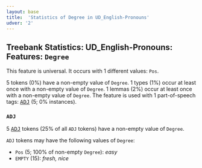 ```yaml
---
layout: base
title:  'Statistics of Degree in UD_English-Pronouns'
udver: '2'
---
```


## Treebank Statistics: UD_English-Pronouns: Features: `Degree`

This feature is universal.
It occurs with 1 different values: `Pos`.

5 tokens (0%) have a non-empty value of `Degree`.
1 types (1%) occur at least once with a non-empty value of `Degree`.
1 lemmas (2%) occur at least once with a non-empty value of `Degree`.
The feature is used with 1 part-of-speech tags: <tt><a href="en_pronouns-pos-ADJ.html">ADJ</a></tt> (5; 0% instances).

### `ADJ`

5 <tt><a href="en_pronouns-pos-ADJ.html">ADJ</a></tt> tokens (25% of all `ADJ` tokens) have a non-empty value of `Degree`.

`ADJ` tokens may have the following values of `Degree`:

* `Pos` (5; 100% of non-empty `Degree`): <em>easy</em>
* `EMPTY` (15): <em>fresh, nice</em>

